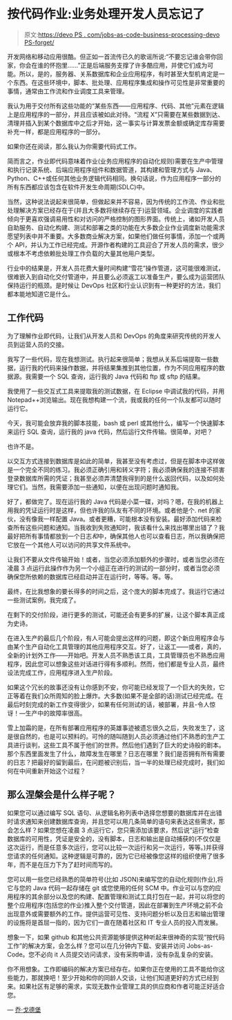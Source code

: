 # 按代码作业:业务处理开发人员忘记了

> 原文:[https://devo PS . com/jobs-as-code-business-processing-devo PS-forget/](https://devops.com/jobs-as-code-business-processing-devops-forgot/)

开发网络和移动应用很酷。但正如一首流传已久的歌谣所说:“不要忘记谁会带你回家，你会在谁的怀抱里……”正是后端服务支撑了许多酷应用，并使它们成为可能。所以，是的，服务器、关系数据库和企业应用程序，有时甚至大型机肯定是一个东西。在这些环境中，脚本、批处理、应用程序集成和操作可见性是非常重要的事情，通常由工作流和作业调度工具来管理。

我认为用于交付所有这些功能的“某些东西——应用程序、代码、其他”元素在逻辑上是应用程序的一部分，并且应该被如此对待。“流程 X”只需要在某些数据到达、清理并插入到某个数据库中之后才开始，这一事实与计算发票金额或确定库存需要补充一样，都是应用程序的一部分。

如果你还在阅读，那么我认为你需要代码式工作。

简而言之，作业即代码意味着作业(业务应用程序的自动化规则)需要在生产中管理和执行记录系统、后端应用程序组件和数据管道，其构建和管理方式与 Java、Python、C++或任何其他业务逻辑代码相同。换句话说，作为应用程序一部分的所有东西都应该包含在软件开发生命周期(SDLC)中。

当然，这种说法说起来很简单，但做起来并不容易，因为传统的工作流、作业和批处理解决方案已经存在于(并且大多数将继续存在于)运营领域。企业调度的实践者倾向于更喜欢强调易用性和对访问的严格控制的图形界面。传统上，诸如开发人员自助服务、自动化构建、测试和部署之类的功能在大多数企业作业调度新功能需求愿望列表中并不重要。大多数商业解决方案，如果他们做任何事情，添加一个或两个 API，并认为工作已经完成。开源作者构建的工具迎合了开发人员的需求，很少或根本不考虑依赖批处理工作负载的大量其他用户类型。

行业中的结果是，开发人员花费大量时间构建“雪花”操作管道，这可能很难测试，很难嵌入到自动化交付管道中，并且要么必须返工以准备生产，要么成为运营团队保持运行的瓶颈。是时候让 DevOps 社区和行业认识到有一种更好的方法，我们都本能地知道它是什么。

## 工作代码

为了理解作业即代码，让我们从开发人员和 DevOps 的角度来研究传统的开发人员到运营人员的交接。

我写了一些代码，现在我想测试。执行起来很简单；我想从关系后端提取一些数据，运行我的代码来操作数据，并将结果集推到其他位置，作为不同应用程序的数据源。我需要一个 SQL 查询，运行我的 Java 代码和 ftp 或 sftp 的结果。

我使用了一些交互式工具来提取我的测试数据，在 Eclipse 中调试我的代码，并用 Notepad++浏览输出。现在我想构建一个流，我或我的任何一个队友都可以随时运行它。

今天，我可能会放弃我的脚本技能，bash 或 perl 或其他什么，编写一个快速脚本来运行 SQL 查询，运行我的 java 代码，然后运行文件传输。很简单，对吧？

也许不是。

以交互方式连接到数据库是如此的简单，我甚至没有考虑过，但是在脚本中这样做是一个完全不同的练习。我必须正确引用和转义字符；我必须确保我的连接不损害登录数据库所需的凭证；我甚至必须弄清楚我得到的是什么返回代码，以及如何处理它们。当然，我需要添加一些通知，以便在出现问题时通知我。

好了，都做完了。现在运行我的 Java 代码是小菜一碟，对吗？嗯，在我的机器上用我的凭证运行时是这样，但也许我的队友有不同的环境。或者他是个. net 的家伙，没有像我一样配置 Java。或者更糟，可能根本没有安装。最好添加代码来检查所有这些问题和通知。当我收到失败通知时，我该看什么来找出哪里出错了？我最好把所有事情都放到一个日志*和*中，确保其他人也可以查看日志，所以我确保把它放在一个其他人可以访问的共享文件系统中。

让我们不要从文件传输开始！或者，当您必须添加额外的步骤时，或者当您必须在凌晨 3 点运行此操作作为另一个小组正在进行的测试的一部分时，或者当您必须确保您所依赖的数据库已经启动并正在运行时，等等。等。等。

最终，在比我想象的要长得多的时间之后，这个庞大的脚本完成了。我运行它通过一些测试案例，我完成了。

在剩下的交付阶段，进行更多的测试，可能还会有更多的扩展，让这个脚本真正成为史诗。

在进入生产的最后几个阶段，有人可能会提出这样的问题，即这个新应用程序会与由某个生产自动化工具管理的其他应用程序交互。好了，让返工——或者，真的，全新的计划外工作——开始吧。开发人员不熟悉该工具，工具管理员也不熟悉应用程序，因此您可以想象这些对话进行得有多顺利。然而，他们都是专业人员，最终设法完成工作，应用程序进入生产阶段。

如果这个冗长的故事还没有让你感到不安，你可能已经发现了一个巨大的失败，它正等着在我们众所周知的脸上爆炸。大多数(如果不是全部的话)测试已经完成。在最后时刻完成的新工作变得很少，如果有任何测试的话，被部署，并且-令人惊讶！—生产中的故障率很高。

雪上加霜的是，在所有部署应用程序的英雄事迹被遗忘很久之后，失败发生了，这是很自然的，也是可以预料的。可怜的随叫随到人员必须通过他们不熟悉的生产工具进行谈判，这些工具不属于他们的世界。然后他们遇到了巨大的史诗般的剧本。那个东西里面发生了什么，故障发生在哪里？日志在哪里？我们是否拥有所有需要的日志？把最好的留到最后，在问题被识别后，当一半的处理已经完成时，我们如何在中间重新开始这个过程？

## 那么涅槃会是什么样子呢？

如果您可以通过编写 SQL 语句、从逻辑名称列表中选择您想要的数据库并在出错时请求通知来创建数据库查询，并且您可以用几条简单的语句来表达这些需求，那会怎么样？如果您想在凌晨 3 点运行它，您只需添加该要求，然后说“运行”检查数据库的可用性，凭证是安全的，没有脚本，日志和输出是自动捕获的(不仅仅是这次运行，而是任意多次运行，您可以比较一次运行和另一次运行，等等。)并获得您请求的任何通知。这种逻辑是可靠的，因为它已经被像您这样的组织使用了很多年，而不是在压力下为了赶时间而写的。

您可以用一些您已经熟悉的简单符号(比如 JSON)来编写您的自动化规则(作业),将它与您的 Java 代码一起存储在 git 或您使用的任何 SCM 中。作业可以与您的应用程序的其余部分以及您的构建、配置管理和测试工具打包在一起，并可以将您的整个应用程序(包括您的作业)推入整个交付管道，因此在部署到生产环境之前不会出现意外或需要额外的工作。提供运营可见性、支持问题分析以及日志和输出管理的设施将是首屈一指的，因为它们一直在随着社区和 IT 专业人员的投入而发展。

想象一下，如果 github 和其他公共资源能够提供这种听起来很神奇的实现“按代码工作”的解决方案，会怎么样？您可以在几分钟内下载、安装并访问 Jobs-as-Code。您不必向 it 人员提交访问请求，没有采购申请，没有杂乱复杂的安装。

你不用想象。工作即编码的解决方案已经存在。如果你正在使用的工具不能给你这些能力，那就换吧！至少开始和你的同龄人交谈，让他们知道更好的方式已经到来。如果社区有足够的需求，实现无数作业管理工具的供应商和作者可能正好适合您。

— [乔·戈德堡](https://devops.com/author/joe-goldberg/)